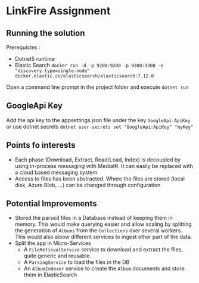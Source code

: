 # LinkFire Assignment

## Running the solution

Prerequistes :
* Dotnet5 runtime
* Elastic Search  `docker run -d -p 9200:9200 -p 9300:9300 -e "discovery.type=single-node" docker.elastic.co/elasticsearch/elasticsearch:7.12.0`

Open a command line prompt in the project folder and execute `dotnet run`

## GoogleApi Key

Add the api key to the appsettings.json file under the key `GoogleApi:ApiKey` 
or use dotnet secrets
`dotnet user-secrets set "GoogleApi:ApiKey" "myKey"`

## Points fo interests

* Each phase (Download, Extract, Read/Load, Index) is decoupled by using in-process messaging with MediatR. It can easily be replaced with a cloud based messaging system
* Access to files has been abstracted. Where the files are stored (local disk, Azure Blob, ...) can be changed through configuration

## Potential Improvements

* Stored the parsed files in a Database instead of keeping them in memory. This would make querying easier and allow scaling by splitting the generation of `Albums` from the `Collections` over several workers. This would also aloow different services to ingest other part of the data.
* Split the app in Micro-Services
  * A `FileRetievalService` service to download and extract the files, quite generic and reusable.
  * A `ParsingService` to load the files in the DB
  * An `AlbumIndexer` service to create the `Album` documents and store them in ElasticSearch
